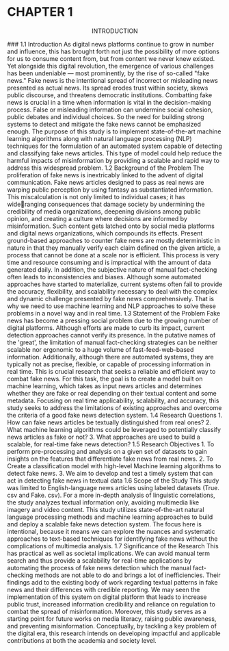 # CHAPTER 1
<p align="center">
 INTRODUCTION
</p>
### 1.1 Introduction
As digital news platforms continue to grow in number and influence, this has brought forth not just 
the possibility of more options for us to consume content from, but from content we never knew 
existed. Yet alongside this digital revolution, the emergence of various challenges has been 
undeniable — most prominently, by the rise of so-called "fake news." Fake news is the intentional 
spread of incorrect or misleading news presented as actual news. Its spread erodes trust within 
society, skews public discourse, and threatens democratic institutions.
Combatting fake news is crucial in a time when information is vital in the decision-making process. 
False or misleading information can undermine social cohesion, public debates and individual 
choices. So the need for building strong systems to detect and mitigate the fake news cannot be 
emphasized enough. The purpose of this study is to implement state-of-the-art machine learning 
algorithms along with natural language processing (NLP) techniques for the formulation of an 
automated system capable of detecting and classifying fake news articles. This type of model could 
help reduce the harmful impacts of misinformation by providing a scalable and rapid way to address 
this widespread problem.
1.2 Background of the Problem
The proliferation of fake news is inextricably linked to the advent of digital communication. Fake 
news articles designed to pass as real news are warping public perception by using fantasy as 
substantiated information. This miscalculation is not only limited to individual cases; it has wideranging consequences that damage society by undermining the credibility of media organizations, 
deepening divisions among public opinion, and creating a culture where decisions are informed by 
misinformation. Such content gets latched onto by social media platforms and digital news 
organizations, which compounds its effects.
Present ground-based approaches to counter fake news are mostly deterministic in nature in that 
they manually verify each claim defined on the given article, a process that cannot be done at a scale 
nor is efficient. This process is very time and resource consuming and is impractical with the amount 
of data generated daily. In addition, the subjective nature of manual fact-checking often leads to 
inconsistencies and biases. Although some automated approaches have started to materialize, 
current systems often fail to provide the accuracy, flexibility, and scalability necessary to deal with 
the complex and dynamic challenge presented by fake news comprehensively. That is why we need 
to use machine learning and NLP approaches to solve these problems in a novel way and in real 
time.
1.3 Statement of the Problem
Fake news has become a pressing social problem due to the growing number of digital platforms. 
Although efforts are made to curb its impact, current detection approaches cannot verify its 
presence. In the putative names of the 'great', the limitation of manual fact-checking strategies can 
be neither scalable nor ergonomic to a huge volume of fast-feed-web-based information. 
Additionally, although there are automated systems, they are typically not as precise, flexible, or 
capable of processing information in real time.
This is crucial research that seeks a reliable and efficient way to combat fake news. For this task, the 
goal is to create a model built on machine learning, which takes as input news articles and 
determines whether they are fake or real depending on their textual content and some metadata. 
Focusing on real time applicability, scalability, and accuracy, this study seeks to address the 
limitations of existing approaches and overcome the criteria of a good fake news detection system.
1.4 Research Questions
1. How can fake news articles be textually distinguished from real ones?
2. What machine learning algorithms could be leveraged to potentially classify news articles as 
fake or not?
3. What approaches are used to build a scalable, for real-time fake news detection?
1.5 Research Objectives
1. To perform pre-processing and analysis on a given set of datasets to gain insights on the 
features that differentiate fake news from real news.
2. To Create a classification model with high-level Machine learning algorithms to detect fake 
news.
3. We aim to develop and test a timely system that can act in detecting fake news in textual data
1.6 Scope of the Study
This study was limited to English-language news articles using labeled datasets (True. csv and Fake. 
csv). For a more in-depth analysis of linguistic correlations, the study analyzes textual information 
only, avoiding multimedia like imagery and video content. This study utilizes state-of-the-art natural 
language processing methods and machine learning approaches to build and deploy a scalable fake 
news detection system. The focus here is intentional, because it means we can explore the nuances 
and systematic approaches to text-based techniques for identifying fake news without the 
complications of multimedia analysis.
1.7 Significance of the Research 
This has practical as well as societal implications. We can avoid manual term search and thus provide 
a scalability for real-time applications by automating the process of fake news detection which the 
manual fact-checking methods are not able to do and brings a lot of inefficiencies. Their findings 
add to the existing body of work regarding textual patterns in fake news and their differences with 
credible reporting.
We may seen the implementation of this system on digital platform that leads to increase public 
trust, increased information credibility and reliance on regulation to combat the spread of 
misinformation. Moreover, this study serves as a starting point for future works on media literacy, 
raising public awareness, and preventing misinformation. Conceptually, by tackling a key problem of 
the digital era, this research intends on developing impactful and applicable contributions at both the 
academia and society level.
